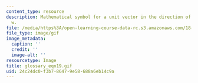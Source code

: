 ```yaml
---
content_type: resource
description: Mathematical symbol for a unit vector in the direction of the vector
  w.
file: /media/https%3A/open-learning-course-data-rc.s3.amazonaws.com/18-013a-calculus-with-applications-spring-2005/24c24dc0f3b786479e58688a6eb14c9a_glossary_eqn19.gif
file_type: image/gif
image_metadata:
  caption: ''
  credit: ''
  image-alt: ''
resourcetype: Image
title: glossary_eqn19.gif
uid: 24c24dc0-f3b7-8647-9e58-688a6eb14c9a
---
```

